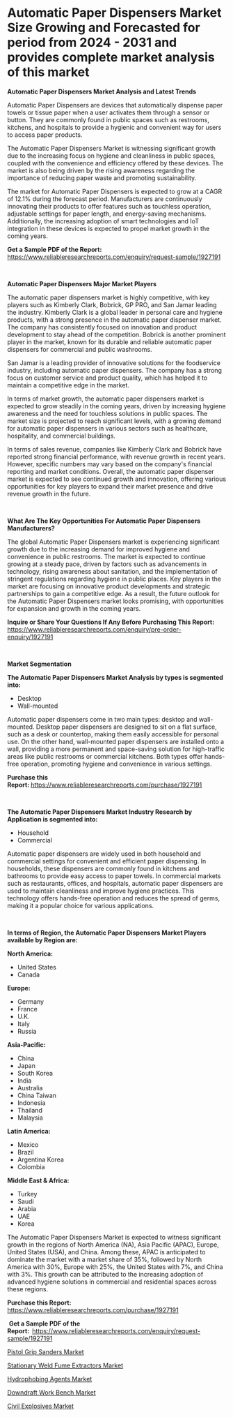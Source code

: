 <p><h1>Automatic Paper Dispensers Market Size Growing and Forecasted for period from 2024 - 2031 and provides complete market analysis of this market</h1></p><p><strong>Automatic Paper Dispensers Market Analysis and Latest Trends</strong></p>
<p><p>Automatic Paper Dispensers are devices that automatically dispense paper towels or tissue paper when a user activates them through a sensor or button. They are commonly found in public spaces such as restrooms, kitchens, and hospitals to provide a hygienic and convenient way for users to access paper products.</p><p>The Automatic Paper Dispensers Market is witnessing significant growth due to the increasing focus on hygiene and cleanliness in public spaces, coupled with the convenience and efficiency offered by these devices. The market is also being driven by the rising awareness regarding the importance of reducing paper waste and promoting sustainability.</p><p>The market for Automatic Paper Dispensers is expected to grow at a CAGR of 12.1% during the forecast period. Manufacturers are continuously innovating their products to offer features such as touchless operation, adjustable settings for paper length, and energy-saving mechanisms. Additionally, the increasing adoption of smart technologies and IoT integration in these devices is expected to propel market growth in the coming years.</p></p>
<p><strong>Get a Sample PDF of the Report:&nbsp;</strong> <a href="https://www.reliableresearchreports.com/enquiry/request-sample/1927191">https://www.reliableresearchreports.com/enquiry/request-sample/1927191</a></p>
<p>&nbsp;</p>
<p><strong>Automatic Paper Dispensers Major Market Players</strong></p>
<p><p>The automatic paper dispensers market is highly competitive, with key players such as Kimberly Clark, Bobrick, GP PRO, and San Jamar leading the industry. Kimberly Clark is a global leader in personal care and hygiene products, with a strong presence in the automatic paper dispenser market. The company has consistently focused on innovation and product development to stay ahead of the competition. Bobrick is another prominent player in the market, known for its durable and reliable automatic paper dispensers for commercial and public washrooms.</p><p>San Jamar is a leading provider of innovative solutions for the foodservice industry, including automatic paper dispensers. The company has a strong focus on customer service and product quality, which has helped it to maintain a competitive edge in the market. </p><p>In terms of market growth, the automatic paper dispensers market is expected to grow steadily in the coming years, driven by increasing hygiene awareness and the need for touchless solutions in public spaces. The market size is projected to reach significant levels, with a growing demand for automatic paper dispensers in various sectors such as healthcare, hospitality, and commercial buildings.</p><p>In terms of sales revenue, companies like Kimberly Clark and Bobrick have reported strong financial performance, with revenue growth in recent years. However, specific numbers may vary based on the company's financial reporting and market conditions. Overall, the automatic paper dispenser market is expected to see continued growth and innovation, offering various opportunities for key players to expand their market presence and drive revenue growth in the future.</p></p>
<p>&nbsp;</p>
<p><strong>What Are The Key Opportunities For Automatic Paper Dispensers Manufacturers?</strong></p>
<p><p>The global Automatic Paper Dispensers market is experiencing significant growth due to the increasing demand for improved hygiene and convenience in public restrooms. The market is expected to continue growing at a steady pace, driven by factors such as advancements in technology, rising awareness about sanitation, and the implementation of stringent regulations regarding hygiene in public places. Key players in the market are focusing on innovative product developments and strategic partnerships to gain a competitive edge. As a result, the future outlook for the Automatic Paper Dispensers market looks promising, with opportunities for expansion and growth in the coming years.</p></p>
<p><strong>Inquire or Share Your Questions If Any Before Purchasing This Report:</strong> <a href="https://www.reliableresearchreports.com/enquiry/pre-order-enquiry/1927191">https://www.reliableresearchreports.com/enquiry/pre-order-enquiry/1927191</a></p>
<p>&nbsp;</p>
<p><strong>Market Segmentation</strong></p>
<p><strong>The Automatic Paper Dispensers Market Analysis by types is segmented into:</strong></p>
<p><ul><li>Desktop</li><li>Wall-mounted</li></ul></p>
<p><p>Automatic paper dispensers come in two main types: desktop and wall-mounted. Desktop paper dispensers are designed to sit on a flat surface, such as a desk or countertop, making them easily accessible for personal use. On the other hand, wall-mounted paper dispensers are installed onto a wall, providing a more permanent and space-saving solution for high-traffic areas like public restrooms or commercial kitchens. Both types offer hands-free operation, promoting hygiene and convenience in various settings.</p></p>
<p><strong>Purchase this Report:&nbsp;</strong><a href="https://www.reliableresearchreports.com/purchase/1927191">https://www.reliableresearchreports.com/purchase/1927191</a></p>
<p>&nbsp;</p>
<p><strong>The Automatic Paper Dispensers Market Industry Research by Application is segmented into:</strong></p>
<p><ul><li>Household</li><li>Commercial</li></ul></p>
<p><p>Automatic paper dispensers are widely used in both household and commercial settings for convenient and efficient paper dispensing. In households, these dispensers are commonly found in kitchens and bathrooms to provide easy access to paper towels. In commercial markets such as restaurants, offices, and hospitals, automatic paper dispensers are used to maintain cleanliness and improve hygiene practices. This technology offers hands-free operation and reduces the spread of germs, making it a popular choice for various applications.</p></p>
<p>&nbsp;</p>
<p><strong>In terms of Region, the Automatic Paper Dispensers Market Players available by Region are:</strong></p>
<p>
    <p> <strong> North America: </strong>
        <ul>
            <li>United States</li>
            <li>Canada</li>
        </ul>
        </p> 
    <p> <strong> Europe: </strong>
        <ul>
            <li>Germany</li>
            <li>France</li>
            <li>U.K.</li>
            <li>Italy</li>
            <li>Russia</li>
        </ul>
        </p> 
    <p> <strong> Asia-Pacific: </strong>
        <ul>
            <li>China</li>
            <li>Japan</li>
            <li>South Korea</li>
            <li>India</li>
            <li>Australia</li>
            <li>China Taiwan</li>
            <li>Indonesia</li>
            <li>Thailand</li>
            <li>Malaysia</li>
        </ul>
        </p> 
    <p> <strong> Latin America: </strong>
        <ul>
            <li>Mexico</li>
            <li>Brazil</li>
            <li>Argentina Korea</li>
            <li>Colombia</li>
        </ul>
        </p> 
    <p> <strong> Middle East & Africa: </strong>
        <ul>
            <li>Turkey</li>
            <li>Saudi</li>
            <li>Arabia</li>
            <li>UAE</li>
            <li>Korea</li>
        </ul>
    </p>
    </p>
<p><p>The Automatic Paper Dispensers Market is expected to witness significant growth in the regions of North America (NA), Asia Pacific (APAC), Europe, United States (USA), and China. Among these, APAC is anticipated to dominate the market with a market share of 35%, followed by North America with 30%, Europe with 25%, the United States with 7%, and China with 3%. This growth can be attributed to the increasing adoption of advanced hygiene solutions in commercial and residential spaces across these regions.</p></p>
<p><strong>Purchase this Report: </strong><a href="https://www.reliableresearchreports.com/purchase/1927191">https://www.reliableresearchreports.com/purchase/1927191</a></p>
<p>&nbsp;<strong>Get a Sample PDF of the Report:&nbsp;&nbsp;</strong><a href="https://www.reliableresearchreports.com/enquiry/request-sample/1927191">https://www.reliableresearchreports.com/enquiry/request-sample/1927191</a></p>
<p><strong></strong></p>
<p><p><a href="https://zircon-bluebell-299.notion.site/Pistol-Grip-Sanders-Market-with-the-goal-of-estimating-the-market-size-and-future-growth-potential-o-5b7148ae1be7457d8c958b30d1ee3a7b">Pistol Grip Sanders Market</a></p><p><a href="https://scarlet-rocket-c63.notion.site/Stationary-Weld-Fume-Extractors-Market-Research-Report-Reveals-The-Latest-Trends-And-Opportunities-o-ec77a645b6524046b8a81a6f4db186c7">Stationary Weld Fume Extractors Market</a></p><p><a href="https://view.publitas.com/reportprime-1/hydrophobing-agents-market-provides-a-comprehensive-analysis-including-a-macro-overview-of-the-market-as-well-as-micro-details-such-as-market-size-and-competitive-landscape/">Hydrophobing Agents Market</a></p><p><a href="https://fearless-okapi-6c8.notion.site/Downdraft-Work-Bench-Market-Size-Growth-Outlook-from-2024-to-2031-projecting-at-Market-s-Trends-An-43b796fc2ceb45068451bfe3e1ada3ec">Downdraft Work Bench Market</a></p><p><a href="https://view.publitas.com/reportprime-1/civil-explosives-market-size-and-growth-market-segmentation-regional-and-country-breakdowns-and-market-trends-for-period-from-2024-2031/">Civil Explosives Market</a></p></p>